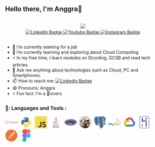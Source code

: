 ## Hello there, I'm Anggra👋
<img src="https://komarev.com/ghpvc/?username=anggraitowas&style=flat-square&color=grey" alt=""/>
<div id="header" align="center">
  <img src="https://media.giphy.com/media/M9gbBd9nbDrOTu1Mqx/giphy.gif" width="100"/>
</div>
<div id="badges" align="center">
   <a href="https://linkedin.com/in/anggraitowas">
    <img src="https://img.shields.io/badge/LinkedIn-blue?style=for-the-badge&logo=linkedin&logoColor=white" alt="LinkedIn Badge"/>
  </a>
  <a href="https://youtube.com/@anggraitowas">
    <img src="https://img.shields.io/badge/YouTube-red?style=for-the-badge&logo=youtube&logoColor=white" alt="Youtube Badge"/>
  </a>
  <a href="https://www.instagram.com/anggraitowas">
    <img src="https://img.shields.io/badge/Instagram-grey?style=for-the-badge&logo=instagram&logoColor=white" alt="Instagram Badge"/>
  </a>
   
</div>
</br>

- 🔭 I’m currently seeking for a job
- 🌱 I’m currently learning and exploring about Cloud Computing
- :zap: In my free time, I learn modules on Dicoding, GCSB and read tech articles.
- 💬 Ask me anything about technologies such as Cloud, PC and Smartphones.
- 📫 How to reach me: [![Linkedin Badge](https://img.shields.io/badge/-anggraitowas-blue?style=flat&logo=Linkedin&logoColor=white)](linkedin.com/in/anggraitowas)
- 😄 Pronouns: Anggra
- ⚡ Fun fact: I'm a 🍫lovers

### 🔪: Languages and Tools :
<div>
   <img src="https://github.com/devicons/devicon/blob/master/icons/laravel/laravel-original-wordmark.svg"title="Laravel" width="40" height="40"/>&nbsp;
   <img src="https://github.com/devicons/devicon/blob/master/icons/python/python-original.svg" title="Python"width="40" height="40"/>&nbsp;
   <img src="https://github.com/devicons/devicon/blob/master/icons/javascript/javascript-original.svg" title="JavaScript" width="40" height="40"/>&nbsp;
   <img src="https://github.com/devicons/devicon/blob/master/icons/java/java-original-wordmark.svg" title="Java" alt="Java" width="40" height="40"/>&nbsp;
 <img src="https://github.com/devicons/devicon/blob/master/icons/php/php-original.svg" title="PHP" alt="Java" width="40" height="40"/>&nbsp;
  <img src="https://github.com/devicons/devicon/blob/master/icons/dbeaver/dbeaver-original.svg" alt="DBeaver" width="40" height="40"/>&nbsp;
  <img src="https://github.com/devicons/devicon/blob/master/icons/postgresql/postgresql-original.svg"title="PostgreSQL" width="40" height="40"/>&nbsp;
     <img src="https://github.com/devicons/devicon/blob/master/icons/mysql/mysql-original-wordmark.svg" title="MySQL"  alt="MySQL" width="40" height="40"/>&nbsp;
   <img src="https://github.com/devicons/devicon/blob/master/icons/googlecloud/googlecloud-original.svg" title="Google Cloud" width="40" height="40"/>&nbsp;
 <img src="https://github.com/devicons/devicon/blob/master/icons/heroku/heroku-original.svg" title="Heroku" width="40" height="40"/>&nbsp;
   <img src="https://github.com/devicons/devicon/blob/master/icons/postman/postman-original.svg"title="Postman" width="40" height="40"/>&nbsp;
  <img src="https://github.com/devicons/devicon/blob/master/icons/figma/figma-original.svg"title="Figma" width="40" height="40"/>&nbsp;
</div>
